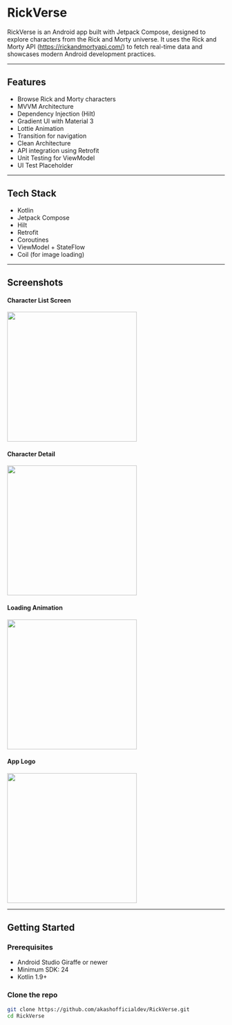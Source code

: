 # RickVerse
RickVerse is an Android app built with Jetpack Compose, designed to explore characters from the Rick and Morty universe. It uses the Rick and Morty API (https://rickandmortyapi.com/) to fetch real-time data and showcases modern Android development practices.

---

## Features

- Browse Rick and Morty characters
- MVVM Architecture
- Dependency Injection (Hilt)
- Gradient UI with Material 3
- Lottie Animation
- Transition for navigation
- Clean Architecture
- API integration using Retrofit
- Unit Testing for ViewModel
- UI Test Placeholder

---

## Tech Stack

- Kotlin
- Jetpack Compose
- Hilt
- Retrofit
- Coroutines
- ViewModel + StateFlow
- Coil (for image loading)

---

<h2>Screenshots</h2>

<h4>Character List Screen</h4>
<img src="RV1.png" width="300"/>

<h4>Character Detail</h4>
<img src="RV2.png" width="300"/>

<h4>Loading Animation</h4>
<img src="RV3.png" width="300"/>

<h4>App Logo</h4>
<img src="RV4.png" width="300"/>


---

## Getting Started

### Prerequisites

- Android Studio Giraffe or newer
- Minimum SDK: 24
- Kotlin 1.9+

### Clone the repo

```bash
git clone https://github.com/akashofficialdev/RickVerse.git
cd RickVerse

